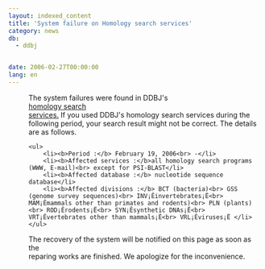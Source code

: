 ```yaml
---
layout: indexed_content
title: 'System failure on Homology search services'
category: news
db:
  - ddbj


date: 2006-02-27T00:00:00
lang: en
---
```


<html>
<dd>The system failures were found in DDBJ's<br> <a href="/searches.html">homology search<br> services.</a> If you used DDBJ's homology search services during the<br> following period, your search result might not be correct. The details<br> are as follows.

    <ul>
        <li><b>Period :</b> February 19, 2006<br> -</li>
        <li><b>Affected services :</b>all homology search programs (WWW, E-mail)<br> except for PSI-BLAST</li>
        <li><b>Affected database :</b> nucleotide sequence database</li>
        <li><b>Affected divisions :</b> BCT (bacteria)<br> GSS (genome survey sequences)<br> INV¡Êinvertebrates¡Ë<br> MAM¡Êmammals other than primates and rodents)<br> PLN (plants)<br> ROD¡Êrodents¡Ë<br> SYN¡Êsynthetic DNAs¡Ë<br> VRT¡Êvertebrates other than mammals¡Ë<br> VRL¡Êviruses¡Ë </li>
    </ul>
<dd>The recovery of the system will be notified on this page as soon as the<br> reparing works are finished. We apologize for the inconvenience.</dd>
</dd>
</html>
